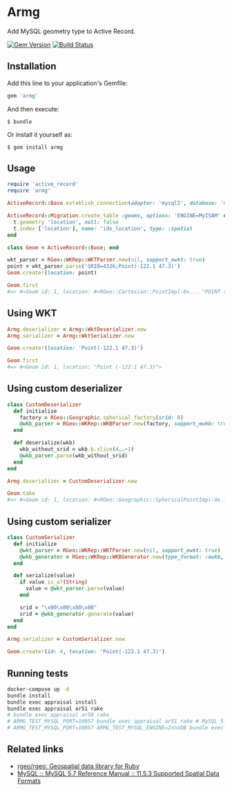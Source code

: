 # Armg

Add MySQL geometry type to Active Record.

[![Gem Version](https://badge.fury.io/rb/armg.svg)](https://badge.fury.io/rb/armg)
[![Build Status](https://travis-ci.org/winebarrel/armg.svg?branch=master)](https://travis-ci.org/winebarrel/armg)

## Installation

Add this line to your application's Gemfile:

```ruby
gem 'armg'
```

And then execute:

    $ bundle

Or install it yourself as:

    $ gem install armg

## Usage

```ruby
require 'active_record'
require 'armg'

ActiveRecord::Base.establish_connection(adapter: 'mysql2', database: 'my_db')

ActiveRecord::Migration.create_table :geoms, options: 'ENGINE=MyISAM' do |t|
  t.geometry 'location', null: false
  t.index ['location'], name: 'idx_location', type: :spatial
end

class Geom < ActiveRecord::Base; end

wkt_parser = RGeo::WKRep::WKTParser.new(nil, support_ewkt: true)
point = wkt_parser.parse('SRID=4326;Point(-122.1 47.3)')
Geom.create!(location: point)

Geom.first
#=> #<Geom id: 1, location: #<RGeo::Cartesian::PointImpl:0x... "POINT (-122.1 47.3)">>
```

## Using WKT

```ruby
Armg.deserializer = Armg::WktDeserializer.new
Armg.serializer = Armg::WktSerializer.new

Geom.create!(location: 'Point(-122.1 47.3)')

Geom.first
#=> #<Geom id: 1, location: "Point (-122.1 47.3)">
```

## Using custom deserializer

```ruby
class CustomDeserializer
  def initialize
    factory = RGeo::Geographic.spherical_factory(srid: 0)
    @wkb_parser = RGeo::WKRep::WKBParser.new(factory, support_ewkb: true)
  end

  def deserialize(wkb)
    wkb_without_srid = wkb.b.slice(4..-1)
    @wkb_parser.parse(wkb_without_srid)
  end
end

Armg.deserializer = CustomDeserializer.new

Geom.take
#=> #<Geom id: 1, location: #<RGeo::Geographic::SphericalPointImpl:0x... "POINT (-122.1 47.3)">>
```

## Using custom serializer

```ruby
class CustomSerializer
  def initialize
    @wkt_parser = RGeo::WKRep::WKTParser.new(nil, support_ewkt: true)
    @wkb_generator = RGeo::WKRep::WKBGenerator.new(type_format: :ewkb, little_endian: true)
  end

  def serialize(value)
    if value.is_a?(String)
      value = @wkt_parser.parse(value)
    end

    srid = "\x00\x00\x00\x00"
    srid + @wkb_generator.generate(value)
  end
end

Armg.serializer = CustomSerializer.new

Geom.create!(id: 4, location: 'Point(-122.1 47.3)')
```

## Running tests

```sh
docker-compose up -d
bundle install
bundle exec appraisal install
bundle exec appraisal ar51 rake
# bundle exec appraisal ar50 rake
# ARMG_TEST_MYSQL_PORT=10057 bundle exec appraisal ar51 rake # MySQL 5.7
# ARMG_TEST_MYSQL_PORT=10057 ARMG_TEST_MYSQL_ENGINE=InnoDB bundle exec appraisal ar51 rake
```

## Related links

* [rgeo/rgeo: Geospatial data library for Ruby](https://github.com/rgeo/rgeo)
* [MySQL :: MySQL 5.7 Reference Manual :: 11.5.3 Supported Spatial Data Formats](https://dev.mysql.com/doc/refman/5.7/en/gis-data-formats.html)
